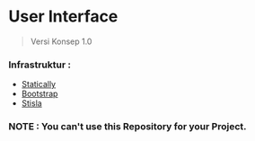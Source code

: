 # User Interface

> Versi Konsep 1.0

### Infrastruktur :

 * [Statically](https://statically.io)
 * [Bootstrap](https://getbootstrap.com)
 * [Stisla](https://getstisla.com/)

### NOTE : You can't use this Repository for your Project.
